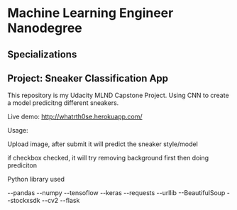 # Machine Learning Engineer Nanodegree
## Specializations
## Project: Sneaker Classification App



This repository is my Udacity MLND Capstone Project.
Using CNN to create a model predicitng different sneakers.

Live demo: http://whatrth0se.herokuapp.com/

Usage:

Upload image, after submit it will predict the sneaker style/model

if checkbox checked, it will try removing background first then doing prediciton

Python library used

--pandas
--numpy
--tensoflow
--keras
--requests
--urllib
--BeautifulSoup
--stockxsdk
--cv2
--flask
